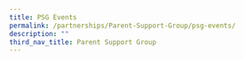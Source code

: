 ```yaml
---
title: PSG Events
permalink: /partnerships/Parent-Support-Group/psg-events/
description: ""
third_nav_title: Parent Support Group
---
```

